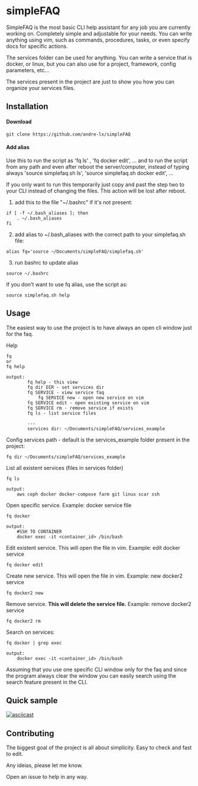 # simpleFAQ

SimpleFAQ is the most basic CLI help assistant for any job you are currently working on. Completely simple and adjustable for your needs. You can write anything using vim, such as commands, procedures, tasks, or even specify docs for specific actions.

The services folder can be used for anything. You can write a service that is docker, or linux, but you can also use for a project, framework, config parameters, etc...
 
The services present in the project are just to show you how you can organize your services files.
 
## Installation

#### Download

```
git clone https://github.com/andre-lx/simpleFAQ
```

#### Add alias

Use this to run the script as 'fq ls' , 'fq docker edit', ... and to run the script from any path and even after reboot the server/computer, instead of typing always 'source simplefaq.sh ls', 'source simplefaq.sh docker edit', ...

If you only want to run this temporarily just copy and past the step two to your CLI instead of changing the files. This action will be lost after reboot.

1. add this to the file "~/.bashrc" if it's not present:
```
if [ -f ~/.bash_aliases ]; then
    . ~/.bash_aliases
fi
```

2. add alias to ~/.bash_aliases with the correct path to your simplefaq.sh file:
```
alias fq='source ~/Documents/simpleFAQ/simplefaq.sh'
```

3. run bashrc to update alias
```
source ~/.bashrc
```

If you don't want to use fq alias, use the script as: 

```
source simplefaq.sh help 
```

## Usage

The easiest way to use the project is to have always an open cli window just for the faq.

Help
```
fq
or
fq help

output:
		fq help - this view
		fq dir DIR - set services dir
   		fq SERVICE - view service faq
        	fq SERVICE new - open new service on vim 
   	 	fq SERVICE edit - open existing service on vim
   		fq SERVICE rm - remove service if exists
   	 	fq ls - list service files
	
		---
		services dir: ~/Documents/simpleFAQ/services_example
```

Config services path - default is the services_example folder present in the project:
```
fq dir ~/Documents/simpleFAQ/services_example
```

List all existent services (files in services folder)
```
fq ls

output:
    aws ceph docker docker-compose farm git linux scar ssh

```

Open specific service. Example: docker service file
```
fq docker

output:
    #SSH TO CONTAINER
    docker exec -it <container_id> /bin/bash

```

Edit existent service. This will open the file in vim. Example: edit docker service 
```
fq docker edit
```

Create new service. This will open the file in vim. Example: new docker2 service

```
fq docker2 new
```

Remove service. **This will delete the service file.** Example: remove docker2 service

```
fq docker2 rm
```

Search on services:

```
fq docker | grep exec

output:
    docker exec -it <container_id> /bin/bash
```

Assuming that you use one specific CLI window only for the faq and since the program always clear the window you can easily search using the search feature present in the CLI.

## Quick sample

[![asciicast](https://asciinema.org/a/Wr3ri3wJRw8e5exEMSpOMZFS8.svg)](https://asciinema.org/a/Wr3ri3wJRw8e5exEMSpOMZFS8)

## Contributing

The biggest goal of the project is all about simplicity. Easy to check and fast to edit.

Any ideias, please let me know. 

Open an issue to help in any way.
